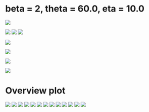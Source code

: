 # beta = 2, theta = 60.0, eta = 10.0

![](figures/energy_evolution.png)


![](figures/B_field.png)
![](figures/E_field.png)
![](figures/j_field.png)

![](figures/B_rho_time.png)

![](figures/rho_n_norm.png)
<!-- ![](figures/rho_field.png) -->

![](figures/temp_norm.png)
<!-- ![](figures/pressure_fields.png) -->

![](figures/anisotropy.png)

# Overview plot

![](figures/fields/time_0.0.png)
![](figures/fields/time_7.0.png)
![](figures/fields/time_15.0.png)
![](figures/fields/time_23.0.png)
![](figures/fields/time_31.0.png)
![](figures/fields/time_39.0.png)
![](figures/fields/time_47.0.png)
![](figures/fields/time_55.0.png)
![](figures/fields/time_63.0.png)
![](figures/fields/time_71.0.png)
![](figures/fields/time_79.0.png)
![](figures/fields/time_87.0.png)
![](figures/fields/time_95.0.png)